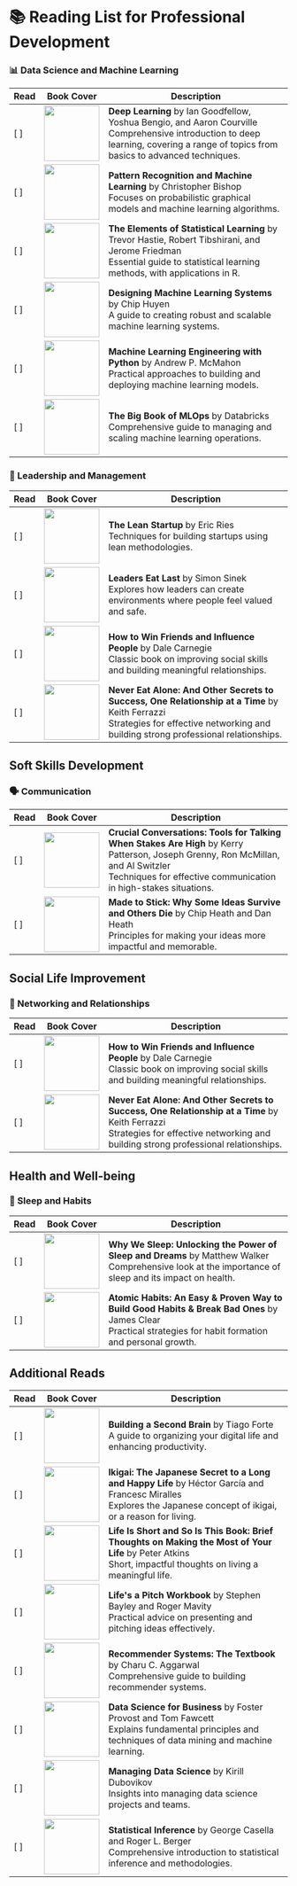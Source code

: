 # 📚 Reading List for Professional Development

### 📊 Data Science and Machine Learning

| Read | Book Cover | Description |
|------|------------|-------------|
| [ ] | <img src="https://images-na.ssl-images-amazon.com/images/I/41r+0xwQo3L._SX403_BO1,204,203,200_.jpg" width="100"> | **Deep Learning** by Ian Goodfellow, Yoshua Bengio, and Aaron Courville<br>Comprehensive introduction to deep learning, covering a range of topics from basics to advanced techniques. |
| [ ] | <img src="https://m.media-amazon.com/images/I/71fqxXDY2ZL._AC_UF350,350_QL50_.jpg" width="100"> | **Pattern Recognition and Machine Learning** by Christopher Bishop<br>Focuses on probabilistic graphical models and machine learning algorithms. |
| [ ] | <img src="https://images-na.ssl-images-amazon.com/images/I/51qaMlPveVL._SX218_BO1,204,203,200_QL40_FMwebp_.jpg" width="100"> | **The Elements of Statistical Learning** by Trevor Hastie, Robert Tibshirani, and Jerome Friedman<br>Essential guide to statistical learning methods, with applications in R. |
| [ ] | <img src="https://images-na.ssl-images-amazon.com/images/I/51Ueq+uEovL._SX379_BO1,204,203,200_.jpg" width="100"> | **Designing Machine Learning Systems** by Chip Huyen<br>A guide to creating robust and scalable machine learning systems. |
| [ ] | <img src="https://images-na.ssl-images-amazon.com/images/I/41rWqJmIPuL._SX403_BO1,204,203,200_.jpg" width="100"> | **Machine Learning Engineering with Python** by Andrew P. McMahon<br>Practical approaches to building and deploying machine learning models. |
| [ ] | <img src="https://images-na.ssl-images-amazon.com/images/I/41bVxuDgRrL._SX218_BO1,204,203,200_QL40_FMwebp_.jpg" width="100"> | **The Big Book of MLOps** by Databricks<br>Comprehensive guide to managing and scaling machine learning operations. |

### 🏢 Leadership and Management

| Read | Book Cover | Description |
|------|------------|-------------|
| [ ] | <img src="https://images-na.ssl-images-amazon.com/images/I/51N-u8AsmdL._SX329_BO1,204,203,200_.jpg" width="100"> | **The Lean Startup** by Eric Ries<br>Techniques for building startups using lean methodologies. |
| [ ] | <img src="https://images-na.ssl-images-amazon.com/images/I/51DiMlqKZ6L._SX330_BO1,204,203,200_.jpg" width="100"> | **Leaders Eat Last** by Simon Sinek<br>Explores how leaders can create environments where people feel valued and safe. |
| [ ] | <img src="https://images-na.ssl-images-amazon.com/images/I/51o8Tdp4NxL._SX320_BO1,204,203,200_.jpg" width="100"> | **How to Win Friends and Influence People** by Dale Carnegie<br>Classic book on improving social skills and building meaningful relationships. |
| [ ] | <img src="https://images-na.ssl-images-amazon.com/images/I/51IBBVFxtbL._SX329_BO1,204,203,200_.jpg" width="100"> | **Never Eat Alone: And Other Secrets to Success, One Relationship at a Time** by Keith Ferrazzi<br>Strategies for effective networking and building strong professional relationships. |

## Soft Skills Development

### 🗣️ Communication

| Read | Book Cover | Description |
|------|------------|-------------|
| [ ] | <img src="https://images-na.ssl-images-amazon.com/images/I/51AKK6rAYzL._SX342_BO1,204,203,200_.jpg" width="100"> | **Crucial Conversations: Tools for Talking When Stakes Are High** by Kerry Patterson, Joseph Grenny, Ron McMillan, and Al Switzler<br>Techniques for effective communication in high-stakes situations. |
| [ ] | <img src="https://images-na.ssl-images-amazon.com/images/I/51l39W+U9BL._SX321_BO1,204,203,200_.jpg" width="100"> | **Made to Stick: Why Some Ideas Survive and Others Die** by Chip Heath and Dan Heath<br>Principles for making your ideas more impactful and memorable. |

## Social Life Improvement

### 🤝 Networking and Relationships

| Read | Book Cover | Description |
|------|------------|-------------|
| [ ] | <img src="https://images-na.ssl-images-amazon.com/images/I/51o8Tdp4NxL._SX320_BO1,204,203,200_.jpg" width="100"> | **How to Win Friends and Influence People** by Dale Carnegie<br>Classic book on improving social skills and building meaningful relationships. |
| [ ] | <img src="https://images-na.ssl-images-amazon.com/images/I/51IBBVFxtbL._SX329_BO1,204,203,200_.jpg" width="100"> | **Never Eat Alone: And Other Secrets to Success, One Relationship at a Time** by Keith Ferrazzi<br>Strategies for effective networking and building strong professional relationships. |

## Health and Well-being

### 🛌 Sleep and Habits

| Read | Book Cover | Description |
|------|------------|-------------|
| [ ] | <img src="https://images-na.ssl-images-amazon.com/images/I/41Y3t-FY1ZL._SX329_BO1,204,203,200_.jpg" width="100"> | **Why We Sleep: Unlocking the Power of Sleep and Dreams** by Matthew Walker<br>Comprehensive look at the importance of sleep and its impact on health. |
| [ ] | <img src="https://images-na.ssl-images-amazon.com/images/I/51-nXsSRfZL._SX329_BO1,204,203,200_.jpg" width="100"> | **Atomic Habits: An Easy & Proven Way to Build Good Habits & Break Bad Ones** by James Clear<br>Practical strategies for habit formation and personal growth. |

## Additional Reads

| Read | Book Cover | Description |
|------|------------|-------------|
| [ ] | <img src="https://images-na.ssl-images-amazon.com/images/I/41s6ZQCPtDL._SX329_BO1,204,203,200_.jpg" width="100"> | **Building a Second Brain** by Tiago Forte<br>A guide to organizing your digital life and enhancing productivity. |
| [ ] | <img src="https://images-na.ssl-images-amazon.com/images/I/41H3yF2R0mL._SX258_BO1,204,203,200_.jpg" width="100"> | **Ikigai: The Japanese Secret to a Long and Happy Life** by Héctor García and Francesc Miralles<br>Explores the Japanese concept of ikigai, or a reason for living. |
| [ ] | <img src="https://images-na.ssl-images-amazon.com/images/I/41YWBxWitCL._SX331_BO1,204,203,200_.jpg" width="100"> | **Life Is Short and So Is This Book: Brief Thoughts on Making the Most of Your Life** by Peter Atkins<br>Short, impactful thoughts on living a meaningful life. |
| [ ] | <img src="https://images-na.ssl-images-amazon.com/images/I/31mnuW2xvLL._SX331_BO1,204,203,200_.jpg" width="100"> | **Life's a Pitch Workbook** by Stephen Bayley and Roger Mavity<br>Practical advice on presenting and pitching ideas effectively. |
| [ ] | <img src="https://images-na.ssl-images-amazon.com/images/I/51Bz60iDotL._SX258_BO1,204,203,200_.jpg" width="100"> | **Recommender Systems: The Textbook** by Charu C. Aggarwal<br>Comprehensive guide to building recommender systems. |
| [ ] | <img src="https://images-na.ssl-images-amazon.com/images/I/41GxjKsNxxL._SX331_BO1,204,203,200_.jpg" width="100"> | **Data Science for Business** by Foster Provost and Tom Fawcett<br>Explains fundamental principles and techniques of data mining and machine learning. |
| [ ] | <img src="https://images-na.ssl-images-amazon.com/images/I/41H5dT0n2rL._SX331_BO1,204,203,200_.jpg" width="100"> | **Managing Data Science** by Kirill Dubovikov<br>Insights into managing data science projects and teams. |
| [ ] | <img src="https://images-na.ssl-images-amazon.com/images/I/51N-UzF6dfL._SX379_BO1,204,203,200_.jpg" width="100"> | **Statistical Inference** by George Casella and Roger L. Berger<br>Comprehensive introduction to statistical inference and methodologies. |
